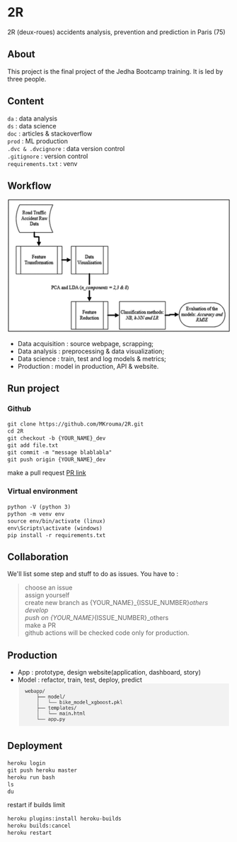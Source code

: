 # 2R
2R (deux-roues) accidents analysis, prevention and prediction in Paris (75)

## About
This project is the final project of the Jedha Bootcamp training. It is led by three people.

## Content
`da` : data analysis \
`ds` : data science \
`doc` : articles & stackoverflow \
`prod` : ML production \
`.dvc & .dvcignore` : data version control \
`.gitignore` : version control \
`requirements.txt` : venv

## Workflow
![Framework](./doc/images/framework.jpeg)
* Data acquisition : source webpage, scrapping; 
* Data analysis : preprocessing & data visualization; 
* Data science : train, test and log models & metrics; 
* Production : model in production, API & website.

## Run project
### Github 
```git
git clone https://github.com/MKrouma/2R.git
cd 2R 
git checkout -b {YOUR_NAME}_dev
git add file.txt 
git commit -m "message blablabla"
git push origin {YOUR_NAME}_dev
```
make a pull request [PR link](https://github.com/MKrouma/2R/pulls)

### Virtual environment
```venv
python -V (python 3)
python -m venv env
source env/bin/activate (linux)
env\Scripts\activate (windows)
pip install -r requirements.txt
```

## Collaboration
We'll list some step and stuff to do as issues. 
You have to :
> choose an issue \
> assign yourself \
> create new branch as {YOUR_NAME}_{ISSUE_NUMBER}_others \
> develop \
> push on {YOUR_NAME}_{ISSUE_NUMBER}_others \
> make a PR \
> github actions will be checked code only for production.


## Production 
- App : prototype, design website(application, dashboard, story)
- Model : refactor, train, test, deploy, predict
![Webapp tree](./doc/images/webapp-tree.png)

## Deployment 
```csharp-interactive
heroku login 
git push heroku master
heroku run bash
ls
du
```

restart if builds limit
```csharp-interactive
heroku plugins:install heroku-builds
heroku builds:cancel
heroku restart
```


 